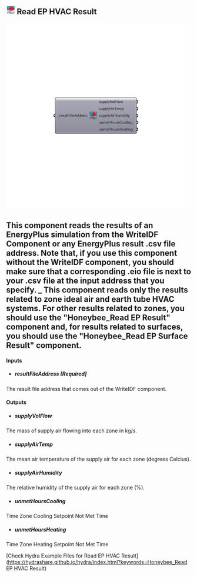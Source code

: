 ## ![](../../images/icons/Read_EP_HVAC_Result.png) Read EP HVAC Result

![](../../images/components/Read_EP_HVAC_Result.png)

This component reads the results of an EnergyPlus simulation from the WriteIDF Component or any EnergyPlus result .csv file address.  Note that, if you use this component without the WriteIDF component, you should make sure that a corresponding .eio file is next to your .csv file at the input address that you specify.
 _
 This component reads only the results related to zone ideal air and earth tube HVAC systems.  For other results related to zones, you should use the "Honeybee_Read EP Result" component and, for results related to surfaces, you should use the "Honeybee_Read EP Surface Result" component.
 -
 

#### Inputs
* ##### resultFileAddress [Required]
The result file address that comes out of the WriteIDF component.

#### Outputs
* ##### supplyVolFlow
The mass of supply air flowing into each zone in kg/s.
* ##### supplyAirTemp
The mean air temperature of the supply air for each zone (degrees Celcius).
* ##### supplyAirHumidity
The relative humidity of the supply air for each zone (%).
* ##### unmetHoursCooling
Time Zone Cooling Setpoint Not Met Time
* ##### unmetHoursHeating
Time Zone Heating Setpoint Not Met Time


[Check Hydra Example Files for Read EP HVAC Result](https://hydrashare.github.io/hydra/index.html?keywords=Honeybee_Read EP HVAC Result)